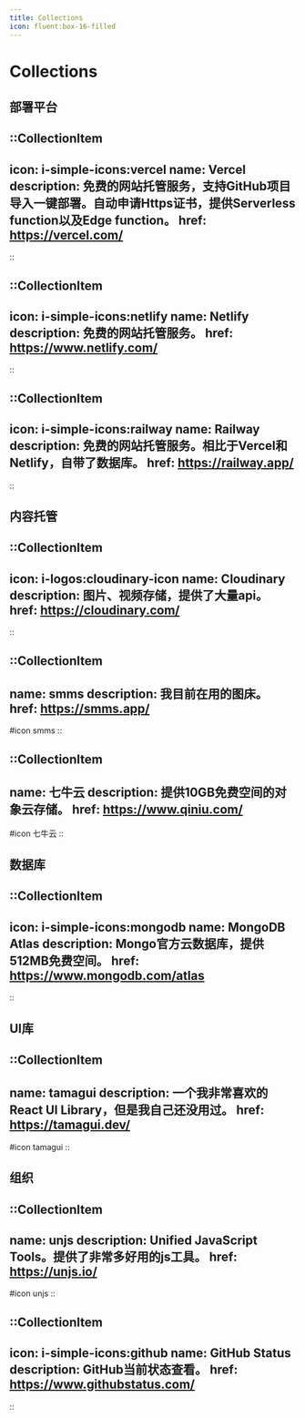```yaml
---
title: Collections
icon: fluent:box-16-filled
---
```


# Collections

## 部署平台

::CollectionItem
---
icon: i-simple-icons:vercel
name: Vercel
description: 免费的网站托管服务，支持GitHub项目导入一键部署。自动申请Https证书，提供Serverless function以及Edge function。
href: https://vercel.com/
---
::

::CollectionItem
---
icon: i-simple-icons:netlify
name: Netlify
description: 免费的网站托管服务。
href: https://www.netlify.com/
---
::

::CollectionItem
---
icon: i-simple-icons:railway
name: Railway
description: 免费的网站托管服务。相比于Vercel和Netlify，自带了数据库。
href: https://railway.app/
---
::

## 内容托管

::CollectionItem
---
icon: i-logos:cloudinary-icon
name: Cloudinary
description: 图片、视频存储，提供了大量api。
href: https://cloudinary.com/
---
::

::CollectionItem
---
name: smms
description: 我目前在用的图床。
href: https://smms.app/
---
#icon
smms
::

::CollectionItem
---
name: 七牛云
description: 提供10GB免费空间的对象云存储。
href: https://www.qiniu.com/
---
#icon
七牛云
::

## 数据库

::CollectionItem
---
icon: i-simple-icons:mongodb
name: MongoDB Atlas
description: Mongo官方云数据库，提供512MB免费空间。
href: https://www.mongodb.com/atlas
---
::

## UI库

::CollectionItem
---
name: tamagui
description: 一个我非常喜欢的React UI Library，但是我自己还没用过。
href: https://tamagui.dev/
---
#icon
tamagui
::

## 组织

::CollectionItem
---
name: unjs
description: Unified JavaScript Tools。提供了非常多好用的js工具。
href: https://unjs.io/
---
#icon
unjs
::

::CollectionItem
---
icon: i-simple-icons:github
name: GitHub Status
description: GitHub当前状态查看。
href: https://www.githubstatus.com/
---
::